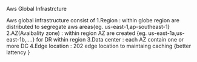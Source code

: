 Aws Global Infrastrcture 

Aws global infrastructure consist of 
1.Region                  : within globe region are distributed to segregate aws areas{eg. us-east-1,ap-southeast-1}
2.AZ(Avaibality zone)     : within region AZ are created {eg. us-east-1a,us-east-1b,....} for DR within region 
3.Data center             : each AZ contain one or more DC
4.Edge location           : 202 edge location to maintaing caching {better lattency } 
